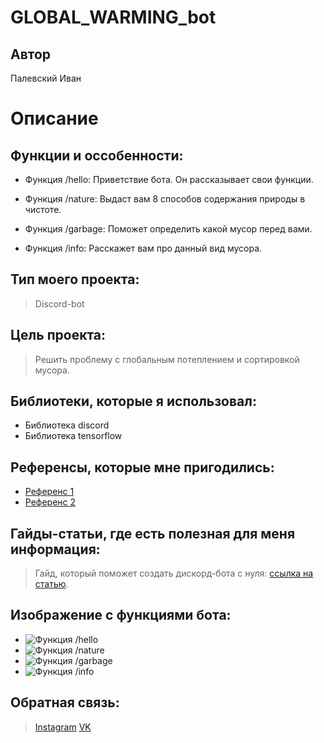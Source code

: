 # GLOBAL_WARMING_bot

## Автор
Палевский Иван


# Описание

## Функции и оссобенности:

- Функция /hello:
Приветствие бота. Он рассказывает свои функции.

- Функция /nature:
Выдаст вам 8 способов содержания природы в чистоте.

- Функция /garbage:
Поможет определить какой мусор перед вами.

- Функция /info:
Расскажет вам про данный вид мусора.


## Тип моего проекта:
> Discord-bot


## Цель проекта:
> Решить проблему с глобальным потеплением и сортировкой мусора.


## Библиотеки, которые я использовал:
- Библиотека discord
- Библиотека tensorflow


## Референсы, которые мне пригодились:
- [Референс 1](https://github.com/IvanPalevsky/-Discord-Image-Classification-Bot-.git)
- [Референс 2](https://github.com/IvanPalevsky/eco_discord_bot.git)


## Гайды-статьи, где есть полезная для меня информация:
> Гайд, который поможет создать дискорд-бота с нуля: [ссылка на статью](https://habr.com/ru/articles/676390/).


## Изображение с функциями бота:
- ![Функция /hello](https://github.com/IvanPalevsky/global_warming/assets/132829974/bf8c6ab9-f8f7-47a0-be12-5df6b87c662c)
- ![Функция /nature](https://github.com/IvanPalevsky/global_warming/assets/132829974/f48fee94-d7e3-45d9-ac38-54ae13597375)
- ![Функция /garbage](https://github.com/IvanPalevsky/global_warming/assets/132829974/3c733dbc-1371-435f-8fe6-7ae3df48a8f6)
- ![Функция /info](https://github.com/IvanPalevsky/global_warming/assets/132829974/d91e65b4-5646-445f-9bba-5cb3ce49b819)


## Обратная связь:
> [Instagram](https://www.instagram.com/chll_killer/)
> [VK](https://vk.com/id543558031)
